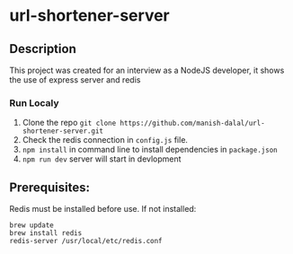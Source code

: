 # url-shortener-server 

## Description

This project was created for an interview as a NodeJS developer, it shows the use of express server and redis

### Run Localy

1. Clone the repo `git clone https://github.com/manish-dalal/url-shortener-server.git`
2. Check the redis connection in `config.js` file.
3. `npm install` in command line to install dependencies in `package.json`
4. `npm run dev` server will start in devlopment


## Prerequisites:
Redis must be installed before use. If not installed:
```
brew update
brew install redis
redis-server /usr/local/etc/redis.conf
```